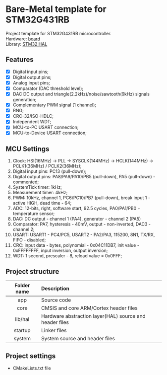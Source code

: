 # Bare-Metal template for STM32G431RB

Project template for STM32G431RB microcontroller.  
Hardware: [board](https://www.st.com/en/evaluation-tools/nucleo-g431rb.html)  
Library: [STM32 HAL](https://github.com/STMicroelectronics/STM32CubeG4)

## Features

- [x] Digital input pins;
- [x] Digital output pins;
- [x] Analog input pins;
- [x] Comparator (DAC threshold level);
- [x] DAC DC output and triangle(2.2kHz)/noise/sawtooth(9kHz) signals generation;
- [x] Complementary PWM signal (1 channel);
- [x] RNG;
- [x] CRC-32/ISO-HDLC;
- [x] Independent WDT;
- [x] MCU-to-PC USART connection;
- [x] MCU-to-Device USART connection;

## MCU Settings

1) Clock: HSI(16MHz) -> PLL -> SYSCLK(144MHz) -> HCLK(144MHz) -> PCLK1(36MHz) / PCLK2(36MHz);
2) Digital input pins: PC13 (pull-down);
3) Digital output pins: PA8/PA9/PA10/PB5 (pull-down), PA5 (pull-down) - commented;
4) SystemTick timer: 1kHz;
5) Measurement timer: 4kHz;
6) PWM: 10kHz, channel 1, PC6/PC10/PB7 (pull-down), break input 1 - active HIGH, dead time - 64;
7) ADC: 12-bits, right, software start, 92.5 cycles, PA0/PA1/PB0 + temperature sensor;
8) DAC: DC output - channel 1 (PA4), generator - channel 2 (PA5)
9) Comparator: PA7, hysteresis - 40mV, output - non-inverted, DAC3 - channel 2;
10) USART: USART1 - PC4/PC5, USART2 - PA2/PA3, 115200, 8N1, TX/RX, FIFO - disabled;
11) CRC: input data - bytes, polynomial - 0x04C11DB7, init value - 0xFFFFFFFF, input inversion, output inversion;
12) WDT: 1 second, prescaler - 8, reload value = 0x0FFF;

## Project structure

| Folder name | Description                                             |
|:-----------:|:--------------------------------------------------------|
|     app     | Source code                                             |
|    core     | CMSIS and core ARM/Cortex header files                  |
|   lib/hal   | Hardware abstraction layer(HAL) source and header files |
|   startup   | Linker files                                            |
|   system    | System source and header files                          |

## Project settings

- CMakeLists.txt file
